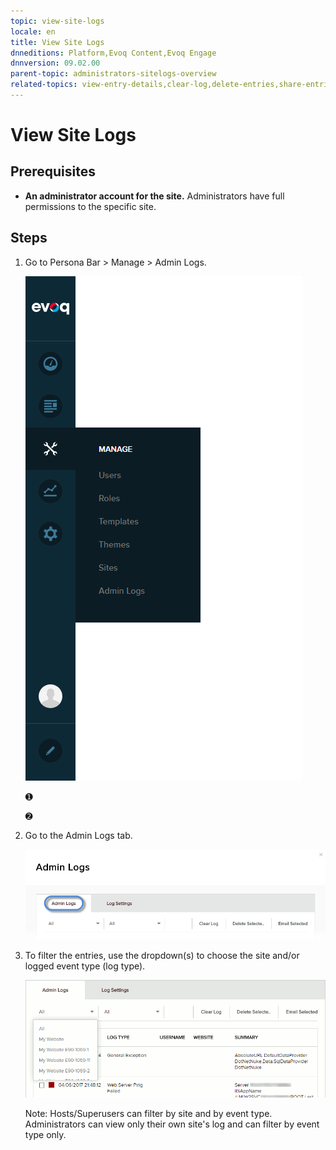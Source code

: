 ```yaml
---
topic: view-site-logs
locale: en
title: View Site Logs
dnneditions: Platform,Evoq Content,Evoq Engage
dnnversion: 09.02.00
parent-topic: administrators-sitelogs-overview
related-topics: view-entry-details,clear-log,delete-entries,share-entries,add-event-type,edit-logged-event-type,delete-logged-event-type,toggle-logging-for-event-type,configure-notices
---
```


# View Site Logs

## Prerequisites

*   **An administrator account for the site.** Administrators have full permissions to the specific site.

## Steps

1.  Go to Persona Bar \> Manage \> Admin Logs.
    
    ![Persona Bar > Manage > Admin Logs](/images/scr-pbar-host-Manage-E91.png)
    
    ➊
    
    ➋
    
2.  Go to the Admin Logs tab.
    
    ![Admin Logs](/images/scr-pbtabs-host-Manage-AdminLogs-AdminLogs-E90.png)
    
3.  To filter the entries, use the dropdown(s) to choose the site and/or logged event type (log type).
    
      
    
    ![Dropdowns to choose the site and/or logged event type](/images/scr-AdminLogs-adminlogslist-filters-E90.gif)
    
      
    
    Note: Hosts/Superusers can filter by site and by event type. Administrators can view only their own site's log and can filter by event type only.